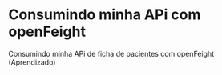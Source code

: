 # Consumindo minha APi com openFeight
 Consumindo minha APi de ficha de pacientes com openFeight (Aprendizado)
